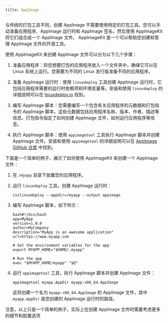 ```yaml
---
title: AppImage
---
```


与传统的打包工具不同，创建 AppImage 不需要使用特定的打包工具。您可以手动准备应用程序、AppImage 运行时和 AppImage 签名，然后使用 AppImageKit 将它们组合成一个 AppImage 文件。 AppImageKit 是一个可以帮助您创建和管理 AppImage 文件的开源工具。

使用 AppImageKit 来创建 AppImage 文件可以分为以下几个步骤：

1.  准备应用程序：将您想要打包的应用程序放入一个文件夹中，确保它可以在 Linux 系统上运行。您需要为不同的 Linux 发行版准备不同的应用程序。
    
2.  准备 AppImage 运行时：使用 `linuxdeploy` 工具创建 AppImage 运行时，它包括应用程序需要的运行时依赖项和环境变量等。安装和使用 `linuxdeploy` 的详细说明可以在 [linuxdeploy.io](https://github.com/linuxdeploy/linuxdeploy) 找到。
    
3.  编写 AppImage 脚本：您需要编写一个包含有关应用程序的元数据和打包指令的 AppImage 脚本。这些元数据包括应用程序名称、版本、作者、描述等信息。打包指令指定了如何创建 AppImage 文件，如何运行应用程序等信息。
    
4.  执行 AppImage 脚本：使用 `appimagetool` 工具执行 AppImage 脚本并创建 AppImage 文件。安装和使用 `appimagetool` 的详细说明可以在 [AppImage GitHub 仓库](https://github.com/AppImage/AppImageKit) 中找到。
    

下面是一个简单的例子，展示了如何使用 AppImageKit 来创建一个 AppImage 文件：

1.  在 `/myapp` 目录下放置您的应用程序。
    
2.  运行 `linuxdeploy` 工具，创建 AppImage 运行时：
    
    ```
    csslinuxdeploy --appdir=/myapp --output appimage
    
    ```
    
3.  编写 AppImage 脚本，如下所示：
    
    ```
    bash#!/bin/bash
    app=MyApp
    version=1.0.0
    author=MyCompany
    description="MyApp is an awesome application"
    url=https://www.myapp.com
    
    # Set the environment variables for the app
    export MYAPP_HOME="$HOME/.myapp"
    
    # Run the app
    exec "$MYAPP_HOME/myapp" "$@"
    
    ```
    
4.  运行 `appimagetool` 工具，执行 AppImage 脚本并创建 AppImage 文件：
    
    ```
    appimagetool myapp.AppDir myapp-x86_64.AppImage
    
    ```
    
    这将创建一个名为 `myapp-x86_64.AppImage` 的 AppImage 文件，其中 `myapp.AppDir` 是您创建的 AppImage 运行时的路径。
    

注意，以上只是一个简单的例子，实际上在创建 AppImage 文件时需要考虑更多的细节和配置选项